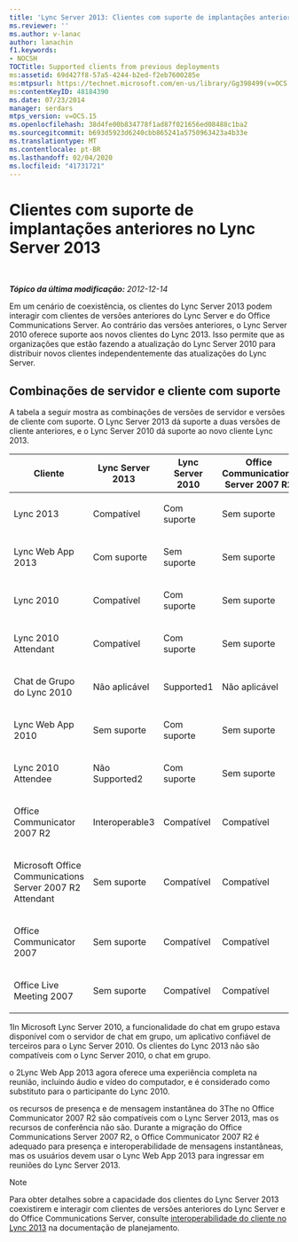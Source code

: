```yaml
---
title: 'Lync Server 2013: Clientes com suporte de implantações anteriores'
ms.reviewer: ''
ms.author: v-lanac
author: lanachin
f1.keywords:
- NOCSH
TOCTitle: Supported clients from previous deployments
ms:assetid: 69d427f8-57a5-4244-b2ed-f2eb7600285e
ms:mtpsurl: https://technet.microsoft.com/en-us/library/Gg398499(v=OCS.15)
ms:contentKeyID: 48184390
ms.date: 07/23/2014
manager: serdars
mtps_version: v=OCS.15
ms.openlocfilehash: 38d4fe00b834778f1ad87f021656ed08488c1ba2
ms.sourcegitcommit: b693d5923d6240cbb865241a5750963423a4b33e
ms.translationtype: MT
ms.contentlocale: pt-BR
ms.lasthandoff: 02/04/2020
ms.locfileid: "41731721"
---
```

<div data-xmlns="http://www.w3.org/1999/xhtml">

<div class="topic" data-xmlns="http://www.w3.org/1999/xhtml" data-msxsl="urn:schemas-microsoft-com:xslt" data-cs="http://msdn.microsoft.com/en-us/">

<div data-asp="http://msdn2.microsoft.com/asp">

# <a name="supported-clients-from-previous-deployments-in-lync-server-2013"></a>Clientes com suporte de implantações anteriores no Lync Server 2013

</div>

<div id="mainSection">

<div id="mainBody">

<span> </span>

_**Tópico da última modificação:** 2012-12-14_

Em um cenário de coexistência, os clientes do Lync Server 2013 podem interagir com clientes de versões anteriores do Lync Server e do Office Communications Server. Ao contrário das versões anteriores, o Lync Server 2010 oferece suporte aos novos clientes do Lync 2013. Isso permite que as organizações que estão fazendo a atualização do Lync Server 2010 para distribuir novos clientes independentemente das atualizações do Lync Server.

<div>

## <a name="supported-server-and-client-combinations"></a>Combinações de servidor e cliente com suporte

A tabela a seguir mostra as combinações de versões de servidor e versões de cliente com suporte. O Lync Server 2013 dá suporte a duas versões de cliente anteriores, e o Lync Server 2010 dá suporte ao novo cliente Lync 2013.


<table>
<colgroup>
<col style="width: 25%" />
<col style="width: 25%" />
<col style="width: 25%" />
<col style="width: 25%" />
</colgroup>
<thead>
<tr class="header">
<th>Cliente</th>
<th>Lync Server 2013</th>
<th>Lync Server 2010</th>
<th>Office Communications Server 2007 R2</th>
</tr>
</thead>
<tbody>
<tr class="odd">
<td><p>Lync 2013</p></td>
<td><p>Compatível </p></td>
<td><p>Com suporte</p></td>
<td><p>Sem suporte</p></td>
</tr>
<tr class="even">
<td><p>Lync Web App 2013</p></td>
<td><p>Com suporte</p></td>
<td><p>Sem suporte</p></td>
<td><p>Sem suporte</p></td>
</tr>
<tr class="odd">
<td><p>Lync 2010</p></td>
<td><p>Compatível </p></td>
<td><p>Com suporte</p></td>
<td><p>Sem suporte</p></td>
</tr>
<tr class="even">
<td><p>Lync 2010 Attendant</p></td>
<td><p>Compatível </p></td>
<td><p>Com suporte</p></td>
<td><p>Sem suporte</p></td>
</tr>
<tr class="odd">
<td><p>Chat de Grupo do Lync 2010</p></td>
<td><p>Não aplicável</p></td>
<td><p>Supported1</p></td>
<td><p>Não aplicável</p></td>
</tr>
<tr class="even">
<td><p>Lync Web App 2010</p></td>
<td><p>Sem suporte</p></td>
<td><p>Com suporte</p></td>
<td><p>Sem suporte</p></td>
</tr>
<tr class="odd">
<td><p>Lync 2010 Attendee</p></td>
<td><p>Não Supported2</p></td>
<td><p>Com suporte</p></td>
<td><p>Sem suporte</p></td>
</tr>
<tr class="even">
<td><p>Office Communicator 2007 R2</p></td>
<td><p>Interoperable3</p></td>
<td><p>Compatível </p></td>
<td><p>Compatível</p></td>
</tr>
<tr class="odd">
<td><p>Microsoft Office Communications Server 2007 R2 Attendant</p></td>
<td><p>Sem suporte</p></td>
<td><p>Compatível </p></td>
<td><p>Compatível</p></td>
</tr>
<tr class="even">
<td><p>Office Communicator 2007</p></td>
<td><p>Sem suporte</p></td>
<td><p>Compatível </p></td>
<td><p>Compatível</p></td>
</tr>
<tr class="odd">
<td><p>Office Live Meeting 2007</p></td>
<td><p>Sem suporte</p></td>
<td><p>Compatível </p></td>
<td><p>Compatível</p></td>
</tr>
</tbody>
</table>


1In Microsoft Lync Server 2010, a funcionalidade do chat em grupo estava disponível com o servidor de chat em grupo, um aplicativo confiável de terceiros para o Lync Server 2010. Os clientes do Lync 2013 não são compatíveis com o Lync Server 2010, o chat em grupo.

o 2Lync Web App 2013 agora oferece uma experiência completa na reunião, incluindo áudio e vídeo do computador, e é considerado como substituto para o participante do Lync 2010.

os recursos de presença e de mensagem instantânea do 3The no Office Communicator 2007 R2 são compatíveis com o Lync Server 2013, mas os recursos de conferência não são. Durante a migração do Office Communications Server 2007 R2, o Office Communicator 2007 R2 é adequado para presença e interoperabilidade de mensagens instantâneas, mas os usuários devem usar o Lync Web App 2013 para ingressar em reuniões do Lync Server 2013.

<div>


> [!NOTE]  
> Para obter detalhes sobre a capacidade dos clientes do Lync Server 2013 coexistirem e interagir com clientes de versões anteriores do Lync Server e do Office Communications Server, consulte <A href="lync-server-2013-client-interoperability-in-lync-2013.md">interoperabilidade do cliente no Lync 2013</A> na documentação de planejamento.



</div>

</div>

</div>

<span> </span>

</div>

</div>

</div>

